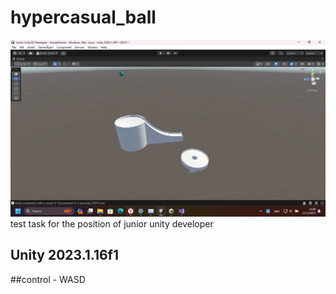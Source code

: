 # hypercasual_ball

![scrin](Images/Scrin.png)
test task for the position of junior unity developer

## Unity 2023.1.16f1
##control - WASD
